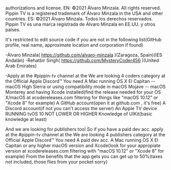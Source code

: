 authorizations and license.
EN: ©2021 Álvaro Minzala. All rights reserved.
    Pippin TV is a registered trademark of Álvaro Minzala in the USA and other countries.
ES: ©2021 Álvaro Minzala. Todos los derechos reservados.
    Pippin TV es una marca registrada de Álvaro Minzala en EE.UU. y otros países.

It's restricted to edit source code if you are not in the following list(GitHub profile, real name, approximate location and corporation if found)

-Álvaro Minzala( https://github.com/alvaro-minzala )(Zaragoza, Spain)(IES Andalán)
-Rehatbir Singh( https://github.com/MysteryCoder456 )(United Arab Emirates)

-Apply at the #pippin-tv channel at the We are looking 4 coders category at the Official Apple Discord™
    You need
    A Mac running OS X El Capitan -- macOS High Sierra or using compatibility mode in macOS Mojave -- macOS Monterey and having Xcode installed(find the release needed for your OS X/macOS at xcodereleases.com filtering for things like "macOS 10.12" or "Xcode 8" for example)
    A GitHub account(open it at github.com , it's free)
    A Discord account(if not you can't access the server)
    An Apple TV device RUNNING tvOS 10 NOT LOWER OR HIGHER
    Knowledge of UIKit(basic knowledge at least)


And we are looking for publishers too!
So if you have a paid dev acc. apply at the #pippin-tv channel at the We are looking 4 publishers category at the Official Apple Discord™
    You need
    A paid dev acc.
    A Mac running OS X El Capitan or any higher macOS version and Xcode(look for your appropiate version at xcodereleases.com filtering with "macOS 10.12" or "Xcode 8" for example)
    From the benefits that the app gets you can get up to 50%(taxes not included, those flies from your pocket sorry)
